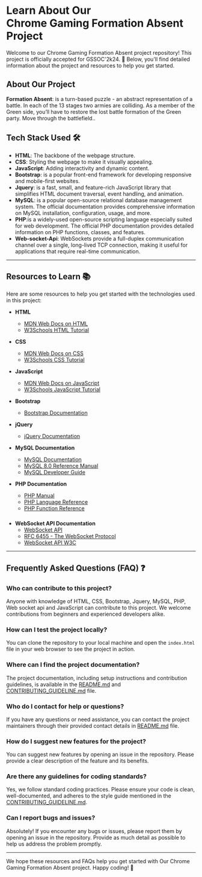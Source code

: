 # Learn About Our <br> Chrome Gaming Formation Absent Project 

Welcome to our Chrome Gaming Formation Absent project repository! This project is officially accepted for GSSOC'2k24. 🌟 Below, you'll find detailed information about the project and resources to help you get started.

## About Our Project 

**Formation Absent**:
is a turn-based puzzle - an abstract representation of a battle. In each of the 13 stages two armies are colliding. As a member of the Green side, you’ll have to restore the lost battle formation of the Green party. Move through the battlefield..

## Tech Stack Used 🛠️

- **HTML**: The backbone of the webpage structure.
- **CSS**: Styling the webpage to make it visually appealing.
- **JavaScript**: Adding interactivity and dynamic content.
- **Bootstrap**: is a popular front-end framework for developing responsive and mobile-first websites.
- **Jquery**: is a fast, small, and feature-rich JavaScript library that simplifies HTML document traversal, event handling, and animation.
- **MySQL**: is a popular open-source relational database management system. The official documentation provides comprehensive information on MySQL installation, configuration, usage, and more.
- **PHP**:is a widely-used open-source scripting language especially suited for web development. The official PHP documentation provides detailed information on PHP functions, classes, and features.
- **Web-socket-Api**: WebSockets provide a full-duplex communication channel over a single, long-lived TCP connection, making it useful for applications that require real-time communication.
<hr>

## Resources to Learn 📚

Here are some resources to help you get started with the technologies used in this project:

- **HTML**
  - [MDN Web Docs on HTML](https://developer.mozilla.org/en-US/docs/Web/HTML)
  - [W3Schools HTML Tutorial](https://www.w3schools.com/html/)

- **CSS**
  - [MDN Web Docs on CSS](https://developer.mozilla.org/en-US/docs/Web/CSS)
  - [W3Schools CSS Tutorial](https://www.w3schools.com/css/)

- **JavaScript**
  - [MDN Web Docs on JavaScript](https://developer.mozilla.org/en-US/docs/Web/JavaScript)
  - [W3Schools JavaScript Tutorial](https://www.w3schools.com/js/)

- **Bootstrap**
  - [Bootstrap Documentation](https://getbootstrap.com/docs/)

- **jQuery**
  - [jQuery Documentation](https://api.jquery.com/)

- **MySQL Documentation**
  - [MySQL Documentation](https://dev.mysql.com/doc/)
  - [MySQL 8.0 Reference Manual](https://dev.mysql.com/doc/refman/8.0/en/)
  - [MySQL Developer Guide](https://dev.mysql.com/doc/dev/)

- **PHP Documentation**
  - [PHP Manual](https://www.php.net/docs.php)
  - [PHP Language Reference](https://www.php.net/manual/en/langref.php)
  - [PHP Function Reference](https://www.php.net/manual/en/funcref.php)

###
- **WebSocket API Documentation**
  - [WebSocket API](https://developer.mozilla.org/en-US/docs/Web/API/WebSocket)
  - [RFC 6455 - The WebSocket Protocol](https://tools.ietf.org/html/rfc6455)
  - [WebSocket API W3C](https://www.w3.org/TR/websockets/)

<hr>

## Frequently Asked Questions (FAQ) ❓

### Who can contribute to this project?
Anyone with knowledge of HTML, CSS, Bootstrap, Jquery, MySQL, PHP, Web socket api and JavaScript can contribute to this project. We welcome contributions from beginners and experienced developers alike.

### How can I test the project locally?
You can clone the repository to your local machine and open the `index.html` file in your web browser to see the project in action.

### Where can I find the project documentation?
The project documentation, including setup instructions and contribution guidelines, is available in the [README.md](./README.md) and [CONTRIBUTING_GUIDELINE.md](./.github/CONTRIBUTING_GUIDELINE.md) file.

### Who do I contact for help or questions?
If you have any questions or need assistance, you can contact the project maintainers through their provided contact details in [README.md](./README.md) file.

### How do I suggest new features for the project?
You can suggest new features by opening an issue in the repository. Please provide a clear description of the feature and its benefits.

### Are there any guidelines for coding standards?
Yes, we follow standard coding practices. Please ensure your code is clean, well-documented, and adheres to the style guide mentioned in the [CONTRIBUTING_GUIDELINE.md](.github/CONTRIBUTING_GUIDELINE.md).

### Can I report bugs and issues?
Absolutely! If you encounter any bugs or issues, please report them by opening an issue in the repository. Provide as much detail as possible to help us address the problem promptly.

<hr>

We hope these resources and FAQs help you get started with Our Chrome Gaming Formation Absent project. Happy coding! 🌟
